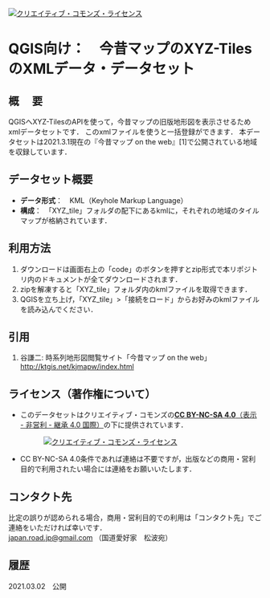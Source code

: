 <a rel="license" href="http://creativecommons.org/licenses/by-nc-sa/4.0/"><img alt="クリエイティブ・コモンズ・ライセンス" style="border-width:0" src="https://i.creativecommons.org/l/by-nc-sa/4.0/88x31.png" /></a>　
# QGIS向け：　今昔マップのXYZ-TilesのXMLデータ・データセット

## 概　 要    
QGISへXYZ-TilesのAPIを使って，今昔マップの旧版地形図を表示させるためxmlデータセットです．
このxmlファイルを使うと一括登録ができます．
本データセットは2021.3.1現在の『今昔マップ on the web』[1]で公開されている地域を収録しています．  

## データセット概要     
+ **データ形式**：　KML（Keyhole Markup Language）  
+ **構成**：　「XYZ_tile」フォルダの配下にあるkmlに，それぞれの地域のタイルマップが格納されています．

## 利用方法

1. ダウンロードは画面右上の「code」のボタンを押すとzip形式で本リポジトリ内のドキュメントが全てダウンロードされます．
1. zipを解凍すると「XYZ_tile」フォルダ内のkmlファイルを取得できます．
1. QGISを立ち上げ，「XYZ_tile」>「接続をロード」からお好みのkmlファイルを読み込んでください．


## 引用 

1. 谷謙二: 時系列地形図閲覧サイト「今昔マップ on the web」  
 http://ktgis.net/kjmapw/index.html  


## ライセンス（著作権について）
* このデータセットはクリエイティブ・コモンズの[**CC BY-NC-SA 4.0**（表示 - 非営利 - 継承 4.0 国際）](https://creativecommons.org/licenses/by-nc-sa/4.0/deed.ja)の下に提供されています．

　　　　　<a rel="license" href="http://creativecommons.org/licenses/by-nc-sa/4.0/"><img alt="クリエイティブ・コモンズ・ライセンス" style="border-width:0" src="https://i.creativecommons.org/l/by-nc-sa/4.0/88x31.png" /></a>

* CC BY-NC-SA 4.0条件であれば連絡は不要ですが，出版などの商用・営利目的で利用されたい場合には連絡をお願いいたします．  

## コンタクト先
比定の誤りが認められる場合，商用・営利目的での利用は「コンタクト先」でご連絡をいただければ幸いです．  
japan.road.jp@gmail.com （国道愛好家　松波宛）
  
## 履歴  

2021.03.02　公開  

